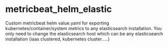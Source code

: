 # metricbeat_helm_elastic
Custom metricbeat helm value.yaml for exporting kubernetes/container/system metrics to any elasticsearch installation.
You only need to change the elasticsearch host which can be any elasticsearch installation (iaas clustered, kubernetes cluster.....)
